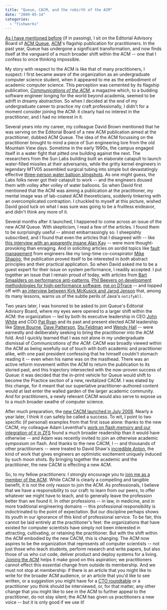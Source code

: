 ```yaml
---
title: "Queue, CACM, and the rebirth of the ACM"
date: "2009-05-14"
categories: 
  - "fishworks"
---
```


[As I have mentioned before](http://dtrace.org/blogs/bmc/a_tribute_to_jim_gray) (if in passing), I sit on the Editorial Advisory Board of [ACM Queue](http://queue.acm.org/), [ACM](http://en.wikipedia.org/wiki/Association_for_Computing_Machinery)'s flagship publication for practitioners. In the past year, Queue has undergone a significant transformation, and now finds itself at the vanguard of a much broader shift within the ACM -- one that I confess to once thinking impossible.

My story with respect to the ACM is like that of many practitioners, I suspect: I first became aware of the organization as an undergraduate computer science student, when it appeared to me as the embodiment of academic computer science. This perception was cemented by its flagship publication, _[Communications of the ACM](http://en.wikipedia.org/wiki/Communications_of_the_ACM)_, a magazine which, to a budding software engineer longing for the world beyond academia, seemed to be adrift in dreamy abstraction. So when I decided at the end of my undergraduate career to practice my craft professionally, I didn't for a moment consider joining the ACM: it clearly had no interest in the practitioner, and I had no interest in it.

Several years into my career, my colleague David Brown mentioned that he was serving on the Editorial Board of a new ACM publication aimed at the practitioner, dubbed ACM Queue. The idea of the ACM focussing on the practitioner brought to mind a piece of Sun engineering lore from the old Mountain View days. Sometime in the early 1990s, the campus engaged itself in a water fight that pitted one building against the next. The researchers from the Sun Labs building built an elaborate catapult to launch water-filled missiles at their adversaries, while the gritty kernel engineers in legendary MTV05 assembled surgical tubing into simple but devastatingly effective [three-person water balloon slingshots](http://www.frattoys.com/Toys-&-Fun-Stuff-Water-Balloon-Launcher-Slingshot/c62_34/index.html?gclid=CNzr2pLovZoCFRwDagodY3Y9rg). As one might guess, the Labs folks never got their catapult to work -- and the engineers doused them with volley after volley of water balloons. So when David first mentioned that the ACM was aiming a publication at the practitioner, my mental image was of lab-coated ACM theoreticians, soddenly tinkering with an overcomplicated contraption. I chuckled to myself at this picture, wished David good luck on what I was sure was going to be a fruitless endeavor, and didn't think any more of it.

Several months after it launched, I happened to come across an issue of the new ACM Queue. With skepticism, I read a few of the articles. I found them to be surprisingly useful -- almost embarrassingly so. I sheepishly subscribed, and I found that even the articles that I disagreed with -- like [this interview with an apparently insane Alan Kay](http://doi2.acm.org/1039511.1039523) -- were more thought-provoking than enraging. And in soliciting articles on sordid topics like [fault management](http://doi2.acm.org/1039511.1039537) from engineers like my long-time co-conspirator [Mike Shapiro](http://blogs.sun.com/mws), the publication proved itself to be interested in _both_ abstract principles and their practical application. So when David asked me to be a guest expert for their issue on system performance, I readily accepted. I put together an issue that I remain proud of today, with articles from [Bart Smaalders on performance anti-patterns](http://doi2.acm.org/1117389.1117403), [Phil Beevers on development methodologies for high-performance software](http://doi2.acm.org/1117389.1117402), [me on DTrace](http://doi2.acm.org/1117389.1117401) -- and topped off with [an interview between Kirk McKusick and Jarod Jenson](http://doi2.acm.org/1117389.1117399) that, among its many lessons, warns us of the subtle perils of Java's `notifyAll`.

Two years later, I was honored to be asked to join Queue's Editorial Advisory Board, where my eyes were opened to a larger shift within the ACM: the organization -- led by both its executive leadership in CEO [John White](http://www.acm.org/about/bios#Executive%20Director) and COO [Pat Ryan](http://awards.acm.org/citation.cfm?aw=156&srt=year&year=2008&searchterm=pat+ryan&id=9081343&ao=ACMPRES) and its past and present elected ACM leadership like [Steve Bourne](http://en.wikipedia.org/wiki/Stephen_R._Bourne), [Dave Patterson](http://en.wikipedia.org/wiki/David_A._Patterson), [Stu Feldman](http://en.wikipedia.org/wiki/Stuart_Feldman) and [Wendy Hall](http://en.wikipedia.org/wiki/Wendy_Hall) -- were earnestly and deliberately seeking to bring the practitioner into the ACM fold. And I quickly learned that I was not alone in my undergraduate dismissal of _Communications of the ACM_: CACM was broadly viewed within the ACM as being woefully out of touch with both academic and practitioner alike, with one past president confessing that he himself couldn't stomach reading it -- even when his name was on the masthead. There was an active reform movement within the ACM to return the publication to its storied past, and this trajectory intersected with the now-proven success of Queue: it was decided that the in-print vehicle for Queue would shift to become the Practice section of a new, revitalized CACM. I was elated by this change, for it meant that our superlative practitioner-authored content would at last enter the walled garden of the larger academic community. And for practitioners, a newly relevant CACM would also serve to expose us to a much broader swathe of computer science.

After much preparation, the [new CACM launched in July 2008](http://doi2.acm.org/1364782.1364783). Nearly a year later, I think it can safely be called a success. To wit, I point to two specific (if personal) examples from that first issue alone: thanks to the new CACM, my colleague Adam Leventhal's [work on flash memory and our integration of it in ZFS](http://doi2.acm.org/1364782.1364796) found a much broader readership than it would have otherwise -- and Adam was recently invited to join an otherwise academic symposium on flash. And thanks to the new CACM, I -- and thousands of other practitioners -- were treated to David Shaw's [incredible Anton](http://doi2.acm.org/1364782.1364802), the kind of work that gives engineers an optimistic excitement uniquely induced by such moon shots. By bringing together the academic and the practitioner, the new CACM is effecting a new ACM.

So, to my fellow practitioners: I strongly encourage you to [join me as a member of the ACM](http://campus.acm.org/public/quickjoin/interim.cfm). While CACM is clearly a compelling and tangible benefit, it is not the only reason to join the ACM. As professionals, I believe that we have a responsibility to our craft: to learn from our peers, to offer whatever we might have to teach, and to generally leave the profession better than we found it. In other professions -- in law, in medicine, and in more traditional engineering domains -- this professional responsibility is indoctrinated to the point of expectation. But our discipline perhaps shows its youth in our ignorance of this kind of professional service. To be fair, this cannot be laid entirely at the practitioner's feet: the organizations that have existed for computer scientists have simply not been interested in attracting, cultivating, or retaining the practitioner. But with the shift within the ACM embodied by the new CACM, this is changing. The ACM now aspires to be the organization that represents _all_ computer scientists -- not just those who teach students, perform research and write papers, but also those of us who cut code, deliver product and deploy systems for a living. [Joining the ACM](http://campus.acm.org/public/quickjoin/interim.cfm) helps it make good on this aspiration; we practitioners cannot effect this essential change from outside its membership. And we must not stop at membership: if there is an article that you might like to write for the broader ACM audience, or an article that you'd like to see written, or a suggestion you might have for a [CTO roundtable](http://queue.acm.org/listing.cfm?typefilter=ctoroundtable&sort=publication_date&order=desc&qc_type=ctoroundtable&article_type=&item_topic=all&filter_type=topic&page_title=CTO%20Roundtables&filter=all) or a practitioner you think should be interviewed, or, for that matter, any other change that you might like to see in the ACM to further appeal to the practitioner, do not stay silent; the ACM has given us practitioners a new voice -- but it is only good if we use it!
